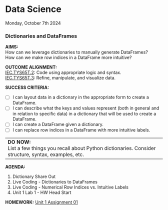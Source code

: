# Data Science
Monday, October 7th 2024

### Dictionaries and DataFrames

**AIMS:** <br>
How can we leverage dictionaries to manually generate DataFrames?<br>
How can we make row indices in a DataFrame more intuitive?

**OUTCOME ALIGNMENT:**
<br><ins>IEC.TYS65T.2</ins>: Code using appropriate logic and syntax.
<br><ins>IEC.TYS65T.3</ins>: Refine, manipulate, and visualize data.

**SUCCESS CRITERIA:**
- [ ] I can layout data in a dictionary in the appropriate form to create a DataFrame.
- [ ] I can describe what the keys and values represent (both in general and in relation to specific data) in a dictionary that will be used to create a DataFrame.
- [ ] I can create a DataFrame given a dictionary.
- [ ] I can replace row indices in a DataFrame with more intuitive labels.

<table>
  <tr>
    <td><b>DO NOW:</b><br> List a few things you recall about Python dictionaries.  Consider structure, syntax, examples, etc.
  </tr>
</table>

**AGENDA:**

1. Dictionary Share Out
2. Live Coding - Dictionaries to DataFrames
3. Live Coding - Numerical Row Indices vs. Intuitive Labels
4. Unit 1 Lab 1 - HW Head Start

**HOMEWORK:** 
[Unit 1 Assignment 01](https://github.com/MrJSwotinsky/Data_Science/blob/main/Unit_1_Data_Manipulation/Daily_Assignments/01_Due_Tue_Oct_8_Lab_1_Dictionaries_and_DataFrames.md)

